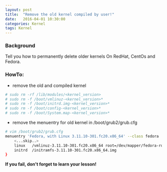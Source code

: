 ```yaml
---
layout: post
title:  "Remove the old kernel compiled by user!"
date:   2016-04-01 10:30:00
categories: Kernel
tags: Kernel
---
```

### Background

Tell you how to permanently delete older kernels On RedHat, CentOs and Fedora.

### HowTo:

- remove the old and compiled kernel

```sh
# sudo rm -rf /lib/modules/<kernel_version>
# sudo rm -f /boot/vmlinuz-<kernel_version>*
# sudo rm -f /boot/initrd.img-<kernel_version>*
# sudo rm -f /boot/config-<kernel_version>*
# sudo rm -f /boot/System.map-<kernel_version>*
```

- remove the menuentry for old kernel in /boot/grub2/grub.cfg

```sh
# vim /boot/grub2/grub.cfg
menuentry 'Fedora, with Linux 3.11.10-301.fc20.x86_64' --class fedora ... {
    <...skip..>
    linux   /vmlinuz-3.11.10-301.fc20.x86_64 root=/dev/mapper/fedora-root ro rd.lvm.lv=fedora/swap vconsole.font=latarcyrheb-sun16 rd.lvm.lv=fedora/root rhgb quiet
    initrd  /initramfs-3.11.10-301.fc20.x86_64.img
}
```

**If you fail, don't forget to learn your lesson!**
